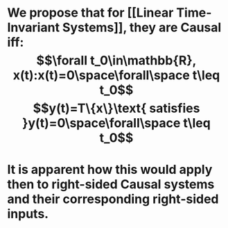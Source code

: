 # We propose that for [[Linear Time-Invariant Systems]], they are Causal iff:$$\forall t_0\in\mathbb{R}, x(t):x(t)=0\space\forall\space t\leq t_0$$$$y(t)=T\{x\}\text{ satisfies }y(t)=0\space\forall\space t\leq t_0$$
# It is apparent how this would apply then to right-sided Causal systems and their corresponding right-sided inputs.